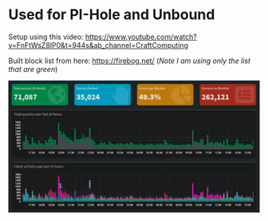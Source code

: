 # Used for PI-Hole and Unbound

Setup using this video: https://www.youtube.com/watch?v=FnFtWsZ8IP0&t=944s&ab_channel=CraftComputing

Built block list from here: https://firebog.net/ (*Note I am using only the list that are green*)

![Ad's Blocked](Farnsworth.JPG)
